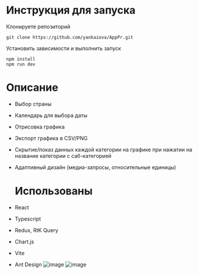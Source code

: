 # Инструкция для запуска
Клонируете репозиторий
```
git clone https://github.com/yankaiova/AppPr.git
```
Установить зависимости и выполнить запуск
```
npm install
npm run dev
```
# Описание
- Выбор страны
- Календарь для выбора даты
- Отрисовка графика
- Экспорт графика в CSV/PNG
- Скрытие/показ данных каждой категории на графике при нажатии на название категории с саб-категорией
- Адаптивный дизайн (медиа-запросы, относительные единицы)

  # Использованы
- React
- Typescript
- Redux, RtK Query
- Chart.js
- Vite
- Ant Design
![image](https://github.com/user-attachments/assets/14acf91a-8d4d-4075-95ee-4146ec6f37f5)
![image](https://github.com/user-attachments/assets/0ca98d17-41fa-48da-a993-a480a6d3d7f6)
